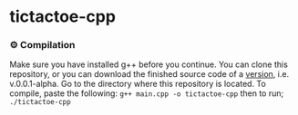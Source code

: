 # tictactoe-cpp

### ⚙️ Compilation
Make sure you have installed g++ before you continue. You can clone this repository, or you can download the finished source code of a [version](https://github.com/apetrai/tictactoe-cpp/releases), i.e. v.0.0.1-alpha. Go to the directory where this repository is located. To compile, paste the following: ```g++ main.cpp -o tictactoe-cpp``` then to run; ``` ./tictactoe-cpp ```

